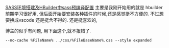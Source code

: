 [SASS环境搭建及HBuilder中sass预编译配置](https://www.cnblogs.com/padding1015/p/7133811.html)
主要是我刚开始用的就是 hbuilder
前期学习很好用,
但后面开始要安装各种插件的时候,还是感觉挺不方便的.
不过想要换成vscode 还是挺舍不得的.
还是挺喜欢的,

博主的似乎有问题, 用下面这个,就不报错了.
```
--no-cache %FileName% ../css/%FileBaseName%.css --style expanded
```